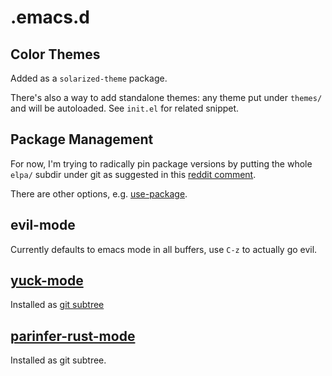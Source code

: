 # .emacs.d

## Color Themes

Added as a `solarized-theme` package.

There's also a way to add standalone themes: any theme put under `themes/` and will be autoloaded. See `init.el` for related snippet.

## Package Management

For now, I'm trying to radically pin package versions by putting the whole `elpa/` subdir under git as suggested in this [reddit comment](https://www.reddit.com/r/emacs/comments/4fqu0a/comment/d2bdxfk).

There are other options, e.g. [use-package](https://jwiegley.github.io/use-package/).

## evil-mode

Currently defaults to emacs mode in all buffers, use `C-z` to actually go evil.

## [yuck-mode](https://github.com/mmcjimsey26/yuck-mode)

Installed as [git subtree](https://gist.github.com/SKempin/b7857a6ff6bddb05717cc17a44091202)

## [parinfer-rust-mode](https://github.com/justinbarclay/parinfer-rust-mode)

Installed as git subtree.